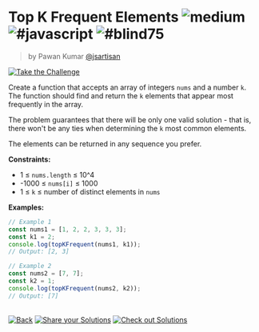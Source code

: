 <!--info-header-start--><h1>Top K Frequent Elements <img src="https://img.shields.io/badge/-medium-d9901a" alt="medium"/> <img src="https://img.shields.io/badge/-%23javascript-999" alt="#javascript"/> <img src="https://img.shields.io/badge/-%23blind75-999" alt="#blind75"/></h1><blockquote><p>by Pawan Kumar <a href="https://github.com/jsartisan" target="_blank">@jsartisan</a></p></blockquote><p><a href="https://frontend-challenges.com/challenges/194-top-k-frequent-elements" target="_blank"><img src="https://img.shields.io/badge/-Take%20the%20Challenge-0d99ff?logo=javascript&logoColor=white" alt="Take the Challenge"/></a> </p><!--info-header-end-->

Create a function that accepts an array of integers `nums` and a number `k`. The function should find and return the `k` elements that appear most frequently in the array.

The problem guarantees that there will be only one valid solution - that is, there won't be any ties when determining the `k` most common elements.

The elements can be returned in any sequence you prefer.

**Constraints:**

- 1 ≤ `nums.length` ≤ 10^4
- -1000 ≤ `nums[i]` ≤ 1000
- 1 ≤ `k` ≤ number of distinct elements in `nums`

**Examples:**

```js
// Example 1
const nums1 = [1, 2, 2, 3, 3, 3];
const k1 = 2;
console.log(topKFrequent(nums1, k1));
// Output: [2, 3]

// Example 2
const nums2 = [7, 7];
const k2 = 1;
console.log(topKFrequent(nums2, k2));
// Output: [7]
```

<!--info-footer-start--><br><a href="../../README.md" target="_blank"><img src="https://img.shields.io/badge/-Back-grey" alt="Back"/></a> <a href="https://github.com/jsartisan/frontend-challenges/issues/new?template=answer.md&labels=answer,194,undefined&title=194%20-%20Top%20K%20Frequent%20Elements%20-%20undefined&body=" target="_blank"><img src="https://img.shields.io/badge/-Share%20your%20Solutions-teal" alt="Share your Solutions"/></a> <a href="https://github.com/jsartisan/frontend-challenges/issues?q=label%3A194+label%3Aanswer+sort%3Areactions-%2B1-desc" target="_blank"><img src="https://img.shields.io/badge/-Check%20out%20Solutions-de5a77?logo=awesome-lists&logoColor=white" alt="Check out Solutions"/></a> <!--info-footer-end-->
